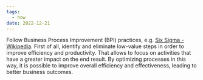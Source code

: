 ```yaml
---
tags:
  - how
date: 2022-12-21
---
```


Follow Business Process Improvement (BPI) practices, e.g. [Six Sigma - Wikipedia](https://en.wikipedia.org/wiki/Six_Sigma). First of all, identify and eliminate low-value steps in order to improve efficiency and productivity. That allows to focus on activities that have a greater impact on the end result. By optimizing processes in this way, it is possible to improve overall efficiency and effectiveness, leading to better business outcomes.
